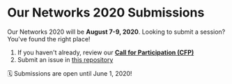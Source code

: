 # Our Networks 2020 Submissions

Our Networks 2020 will be **August 7-9, 2020**. Looking to submit a session? You've found the right place!

1. If you haven't already, review our [**Call for Participation (CFP)**](https://ournetworks.ca/)
1. Submit an issue in [this repository](https://github.com/ournetworks/2019-submissions/issues/new)

🗓 Submissions are open until June 1, 2020!
